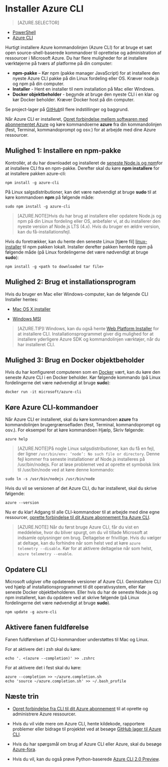 <properties
    pageTitle="Installer Azure kommandolinjen | Microsoft Azure"
    description="Installere på Azure kommandolinjen (CLI) til Mac, Linux og Windows at begynde at bruge Azure tjenester"
    editor=""
    manager="timlt"
    documentationCenter=""
    authors="squillace"
    services="virtual-machines-linux,virtual-network,storage,azure-resource-manager"
    tags="azure-resource-manager,azure-service-management"/>

<tags
    ms.service="multiple"
    ms.workload="multiple"
    ms.tgt_pltfrm="command-line-interface"
    ms.devlang="na"
    ms.topic="article"
    ms.date="10/04/2016"
    ms.author="rasquill"/>
    
# <a name="install-the-azure-cli"></a>Installer Azure CLI

> [AZURE.SELECTOR]
- [PowerShell](powershell-install-configure.md)
- [Azure CLI](xplat-cli-install.md)

Hurtigt installere Azure kommandolinjen (Azure CLI) for at bruge et sæt open source-shell-baserede kommandoer til oprettelse og administration af ressourcer i Microsoft Azure. Du har flere muligheder for at installere værktøjerne på tværs af platforme på din computer: 

* **npm-pakke** – Kør npm (pakke manager JavaScript) for at installere den nyeste Azure CLI pakke på din Linux fordeling eller OS. Kræver node.js og npm på din computer.
* **Installer** - Hent en installer til nem installation på Mac eller Windows.
* **Docker objektbeholder** - begynde at bruge den nyeste CLI i en klar og kør Docker beholder. Kræver Docker host på din computer.
    
Se project-lager på [GitHub](https://github.com/azure/azure-xplat-cli)til flere indstillinger og baggrund. 

Når Azure CLI er installeret, [Opret forbindelse mellem softwaren med abonnementet Azure](xplat-cli-connect.md) og køre kommandoerne **azure** fra din kommandolinjen (fest, Terminal, kommandoprompt og osv.) for at arbejde med dine Azure ressourcer.



## <a name="option-1-install-an-npm-package"></a>Mulighed 1: Installere en npm-pakke

Kontrollér, at du har downloadet og installeret de [seneste Node.js og npm](https://nodejs.org/en/download/package-manager/)for at installere CLI fra en npm-pakke. Derefter skal du køre **npm installere** for at installere pakken azure-cli: 

    npm install -g azure-cli

På Linux salgsdistributioner, kan det være nødvendigt at bruge **sudo** til at køre kommandoen __npm__ på følgende måde:

    sudo npm install -g azure-cli

> [AZURE.NOTE]Hvis du har brug at installere eller opdatere Node.js og npm på din Linux fordeling eller OS, anbefaler vi, at du installerer den nyeste version af Node.js LTS (4.x). Hvis du bruger en ældre version, kan du få-installationsfejl. 

Hvis du foretrækker, kan du hente den seneste Linux [tjære fil] [ linux-installer] til npm pakken lokalt. Installer derefter pakken hentede npm på følgende måde (på Linux fordelingerne det være nødvendigt at bruge **sudo**):

    npm install -g <path to downloaded tar file>

## <a name="option-2-use-an-installer"></a>Mulighed 2: Brug et installationsprogram

Hvis du bruger en Mac eller Windows-computer, kan de følgende CLI Installer hentes:

* [Mac OS X installer][mac-installer]

* [Windows MSI][windows-installer] 

>[AZURE.TIP]I Windows, kan du også hente [Web Platform Installer](https://go.microsoft.com/?linkid=9828653) for at installere CLI. Installationsprogrammet giver dig mulighed for at installere yderligere Azure SDK og kommandolinjen værktøjer, når du har installeret CLI. 


## <a name="option-3-use-a-docker-container"></a>Mulighed 3: Brug en Docker objektbeholder

Hvis du har konfigureret computeren som en [Docker](https://docs.docker.com/engine/understanding-docker/) vært, kan du køre den seneste Azure CLI i en Docker beholder. Kør følgende kommando (på Linux fordelingerne det være nødvendigt at bruge **sudo**):

```
docker run -it microsoft/azure-cli
```


## <a name="run-azure-cli-commands"></a>Køre Azure CLI-kommandoer
Når Azure CLI er installeret, skal du køre kommandoen **azure** fra kommandolinjen brugergrænsefladen (fest, Terminal, kommandoprompt og osv.). For eksempel for at køre kommandoen Hjælp, Skriv følgende:

```
azure help
```
> [AZURE.NOTE]På nogle Linux salgsdistributioner, kan du få en fejl, der ligner `/usr/bin/env: ‘node’: No such file or directory`. Denne fejl kommer fra seneste installationer af Node.js installeres på /usr/bin/nodejs. For at løse problemet ved at oprette et symbolsk link til /usr/bin/node ved at køre denne kommando:

```
sudo ln -s /usr/bin/nodejs /usr/bin/node
```

Hvis du vil se versionen af det Azure CLI, du har installeret, skal du skrive følgende:

```
azure --version
```

Nu er du klar! Adgang til alle CLI-kommandoer til at arbejde med dine egne ressourcer, [oprette forbindelse til dit Azure abonnement fra Azure CLI](xplat-cli-connect.md).

>[AZURE.NOTE] Når du først bruge Azure CLI, får du vist en meddelelse, hvor du bliver spurgt, om du vil tillade Microsoft at indsamle oplysninger om brug. Deltagelse er frivillige. Hvis du vælger at deltage, kan du forhindre når som helst ved at køre `azure telemetry --disable`. Kør for at aktivere deltagelse når som helst, `azure telemetry --enable`.


## <a name="update-the-cli"></a>Opdatere CLI

Microsoft udgiver ofte opdaterede versioner af Azure CLI. Geninstallere CLI ved hjælp af installationsprogrammet til dit operativsystem, eller Kør seneste Docker objektbeholderen. Eller hvis du har de seneste Node.js og npm installeret, kan du opdatere ved at skrive følgende (på Linux fordelingerne det være nødvendigt at bruge **sudo**).

```
npm update -g azure-cli
```

## <a name="enable-tab-completion"></a>Aktivere fanen fuldførelse

Fanen fuldførelsen af CLI-kommandoer understøttes til Mac og Linux.

For at aktivere det i zsh skal du køre:

```
echo '. <(azure --completion)' >> .zshrc
```

For at aktivere det i fest skal du køre:

```
azure --completion >> ~/azure.completion.sh
echo 'source ~/azure.completion.sh' >> ~/.bash_profile
```


## <a name="next-steps"></a>Næste trin 

* [Opret forbindelse fra CLI til dit Azure abonnement](xplat-cli-connect.md) til at oprette og administrere Azure ressourcer.

* Hvis du vil vide mere om Azure CLI, hente kildekode, rapportere problemer eller bidrage til projektet ved at besøge [GitHub lager til Azure CLI](https://github.com/azure/azure-xplat-cli).

* Hvis du har spørgsmål om brug af Azure CLI eller Azure, skal du besøge [Azure-fora](https://social.msdn.microsoft.com/Forums/en-US/home?forum=azurescripting).

* Hvis du vil, kan du også prøve Python-baserede [Azure CLI 2.0 Preview](https://github.com/azure/azure-cli).

[mac-installer]: http://aka.ms/mac-azure-cli
[windows-installer]: http://aka.ms/webpi-azure-cli
[linux-installer]: http://aka.ms/linux-azure-cli
[cliasm]: virtual-machines-command-line-tools.md
[cliarm]: ./virtual-machines/azure-cli-arm-commands.md
